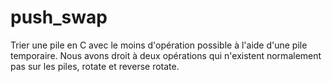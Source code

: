 # push_swap

Trier une pile en C avec le moins d'opération possible à l'aide d'une pile temporaire. Nous avons droit à deux opérations qui n'existent normalement pas sur les piles, rotate et reverse rotate.
